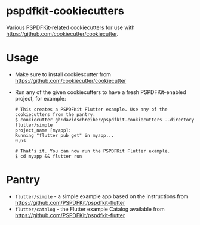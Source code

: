 # pspdfkit-cookiecutters

Various PSPDFKit-related cookiecutters for use with https://github.com/cookiecutter/cookiecutter.

# Usage

* Make sure to install cookiescutter from https://github.com/cookiecutter/cookiecutter
* Run any of the given cookiecutters to have a fresh PSPDFKit-enabled project, for example:

  ```shell
  # This creates a PSPDFKit Flutter example. Use any of the cookiecutters from the pantry.
  $ cookiecutter gh:davidschreiber/pspdfkit-cookiecutters --directory flutter/simple
  project_name [myapp]:
  Running "flutter pub get" in myapp...                              0,6s
 
  # That's it. You can now run the PSPDFKit Flutter example.
  $ cd myapp && flutter run
  ```

# Pantry

* `flutter/simple` - a simple example app based on the instructions from https://github.com/PSPDFKit/pspdfkit-flutter
* `flutter/catalog` - the Flutter example Catalog available from https://github.com/PSPDFKit/pspdfkit-flutter
